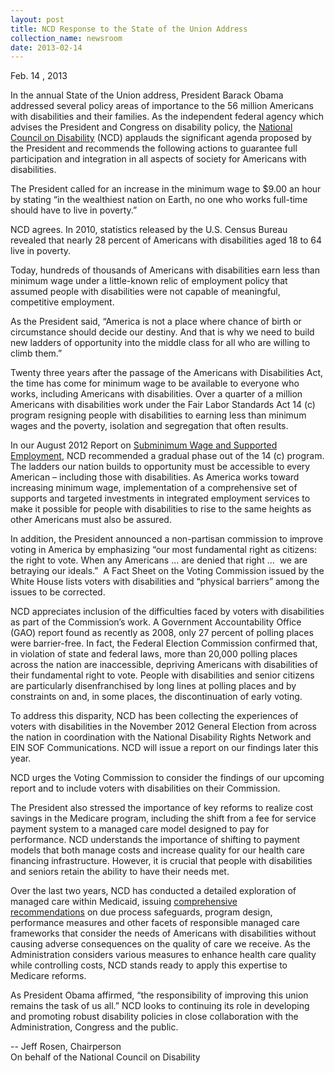 ```yaml
---
layout: post
title: NCD Response to the State of the Union Address
collection_name: newsroom
date: 2013-02-14
---
```

Feb. 14 , 2013

In the annual State of the Union address, President Barack Obama addressed several policy areas of importance to the 56 million Americans with disabilities and their families. As the independent federal agency which advises the President and Congress on disability policy, the [National Council on Disability](https://www.ncd.gov/) (NCD) applauds the significant agenda proposed by the President and recommends the following actions to guarantee full participation and integration in all aspects of society for Americans with disabilities.

The President called for an increase in the minimum wage to $9.00 an hour by stating “in the wealthiest nation on Earth, no one who works full-time should have to live in poverty.”

NCD agrees. In 2010, statistics released by the U.S. Census Bureau revealed that nearly 28 percent of Americans with disabilities aged 18 to 64 live in poverty.

Today, hundreds of thousands of Americans with disabilities earn less than minimum wage under a little-known relic of employment policy that assumed people with disabilities were not capable of meaningful, competitive employment. 

As the President said, “America is not a place where chance of birth or circumstance should decide our destiny. And that is why we need to build new ladders of opportunity into the middle class for all who are willing to climb them.”

Twenty three years after the passage of the Americans with Disabilities Act, the time has come for minimum wage to be available to everyone who works, including Americans with disabilities. Over a quarter of a million Americans with disabilities work under the Fair Labor Standards Act 14 (c) program resigning people with disabilities to earning less than minimum wages and the poverty, isolation and segregation that often results.

In our August 2012 Report on [Subminimum Wage and Supported Employment](https://www.ncd.gov/publications/2012/August232012/), NCD recommended a gradual phase out of the 14 (c) program. The ladders our nation builds to opportunity must be accessible to every American – including those with disabilities. As America works toward increasing minimum wage, implementation of a comprehensive set of supports and targeted investments in integrated employment services to make it possible for people with disabilities to rise to the same heights as other Americans must also be assured.

In addition, the President announced a non-partisan commission to improve voting in America by emphasizing “our most fundamental right as citizens: the right to vote. When any Americans ... are denied that right ...  we are betraying our ideals.”  A Fact Sheet on the Voting Commission issued by the White House lists voters with disabilities and “physical barriers” among the issues to be corrected.

NCD appreciates inclusion of the difficulties faced by voters with disabilities as part of the Commission’s work. A Government Accountability Office (GAO) report found as recently as 2008, only 27 percent of polling places were barrier-free. In fact, the Federal Election Commission confirmed that, in violation of state and federal laws, more than 20,000 polling places across the nation are inaccessible, depriving Americans with disabilities of their fundamental right to vote. People with disabilities and senior citizens are particularly disenfranchised by long lines at polling places and by constraints on and, in some places, the discontinuation of early voting.

To address this disparity, NCD has been collecting the experiences of voters with disabilities in the November 2012 General Election from across the nation in coordination with the National Disability Rights Network and EIN SOF Communications. NCD will issue a report on our findings later this year.  

NCD urges the Voting Commission to consider the findings of our upcoming report and to include voters with disabilities on their Commission.

The President also stressed the importance of key reforms to realize cost savings in the Medicare program, including the shift from a fee for service payment system to a managed care model designed to pay for performance. NCD understands the importance of shifting to payment models that both manage costs and increase quality for our health care financing infrastructure. However, it is crucial that people with disabilities and seniors retain the ability to have their needs met.

Over the last two years, NCD has conducted a detailed exploration of managed care within Medicaid, issuing [comprehensive recommendations](https://www.ncd.gov/publications/2012/CMSFebruary272012/) on due process safeguards, program design, performance measures and other facets of responsible managed care frameworks that consider the needs of Americans with disabilities without causing adverse consequences on the quality of care we receive. As the Administration considers various measures to enhance health care quality while controlling costs, NCD stands ready to apply this expertise to Medicare reforms.

As President Obama affirmed, “the responsibility of improving this union remains the task of us all.” NCD looks to continuing its role in developing and promoting robust disability policies in close collaboration with the Administration, Congress and the public.  

\-- Jeff Rosen, Chairperson\
On behalf of the National Council on Disability
